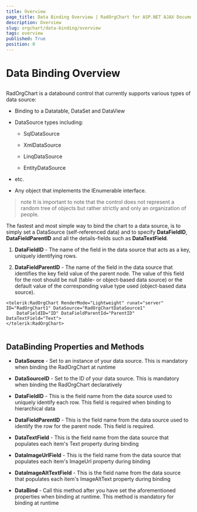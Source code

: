 ```yaml
---
title: Overview
page_title: Data Binding Overview | RadOrgChart for ASP.NET AJAX Documentation
description: Overview
slug: orgchart/data-binding/overview
tags: overview
published: True
position: 0
---
```


# Data Binding Overview



## 

RadOrgChart is a databound control that currently supports various types of data source:

* Binding to a Datatable, DataSet and DataView

* DataSource types including:

	* SqlDataSource

	* XmlDataSource

	* LinqDataSource

	* EntityDataSource

* etc.

* Any object that implements the IEnumerable interface.

>note It is important to note that the control does not represent a random tree of objects but rather strictly and only an organization of people.
>


The fastest and most simple way to bind the chart to a data source, is to simply set a DataSource (self-referenced data) and to specify **DataFieldID**, **DataFieldParentID** and all the details-fields such as **DataTextField**.

1. **DataFieldID** - The name of the field in the data source that acts as a key, uniquely identifying rows.

2. **DataFieldParentID** - The name of the field in the data source that identifies the key field value of the parent node. The value of this field for the root should be null (table- or object-based data source) or the default value of the corresponding value type used (object-based data source).

````ASPNET
<telerik:RadOrgChart RenderMode="Lightweight" runat="server" ID="RadOrgChart1" DataSource="RadOrgChartDataSource1"
	DataFieldID="ID" DataFieldParentId="ParentID" DataTextField="Text">
</telerik:RadOrgChart>
	
````



## DataBinding Properties and Methods

* **DataSource** - Set to an instance of your data source. This is mandatory when binding the RadOrgChart at runtime

* **DataSourceID** - Set to the ID of your data source. This is mandatory when binding the RadOrgChart declaratively

* **DataFieldID** - This is the field name from the data source used to uniquely identify each row. This field is required when binding to hierarchical data

* **DataFieldParentID** - This is the field name from the data source used to identify the row for the parent node. This field is required.

* **DataTextField** - This is the field name from the data source that populates each item's Text property during binding

* **DataImageUrlField** - This is the field name from the data source that populates each item's ImageUrl property during binding

* **DataImageAltTextField** - This is the field name from the data source that populates each item's ImageAltText property during binding

* **DataBind** - Call this method after you have set the aforementioned properties when binding at runtime. This method is mandatory for binding at runtime
